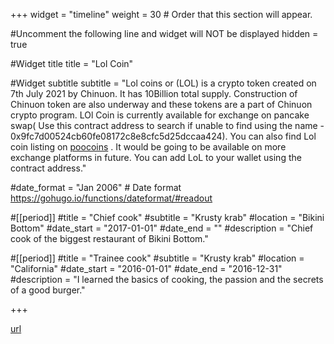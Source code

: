 +++ 
widget = "timeline" 
weight = 30 # Order that this section will appear.

#Uncomment the following line and widget will NOT be displayed
hidden = true

#Widget title
title = "Lol Coin"


#Widget subtitle
subtitle = "Lol coins or (LOL) is a crypto token created on 7th July 2021 by Chinuon. It has 10Billion total supply. Construction of Chinuon token are also underway and these tokens are a part of Chinuon crypto program. LOl Coin is currently available for exchange on pancake swap( Use this contract address to search if unable to find using the name - 0x9fc7d00524cb60fe08172c8e8cfc5d25dccaa424). You can also find Lol coin listing on [poocoins](https://poocoin.app/tokens/0x9fc7d00524cb60fe08172c8e8cfc5d25dccaa424) . It would be going to be available on more exchange platforms in future. You can add LoL to your wallet using the contract address."

#date_format = "Jan 2006" # Date format https://gohugo.io/functions/dateformat/#readout


 
#[[period]] 
#title = "Chief cook" 
#subtitle = "Krusty krab" 
#location = "Bikini Bottom" 
#date_start = "2017-01-01" 
#date_end = "" 
#description = "Chief cook of the biggest restaurant of Bikini Bottom."

#[[period]] 
#title = "Trainee cook" 
#subtitle = "Krusty krab" 
#location = "California" 
#date_start = "2016-01-01" 
#date_end = "2016-12-31" 
#description = "I learned the basics of cooking, the passion and the secrets of a good burger." 

+++

[url](https://www.patreon.com/chinuon)